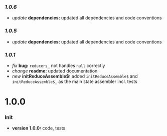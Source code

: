 ### _1.0.6_

- _update_ **dependencies:** updated all dependencies and code conventions

### _1.0.5_

- _update_ **dependencies:** updated all dependencies and code conventions

### _1.0.1_

- _fix_ **bug:** `reducers_` not handles `null` correctly
- _change_ **readme:** updated documentation
- _new_ **initReduceAssemble\$:** added `initReduceAssemble$` and `initReduceAssemble$_` as the main state assembler incl. tests

# **1.0.0**

### Init

- **version 1.0.0:** code, tests
